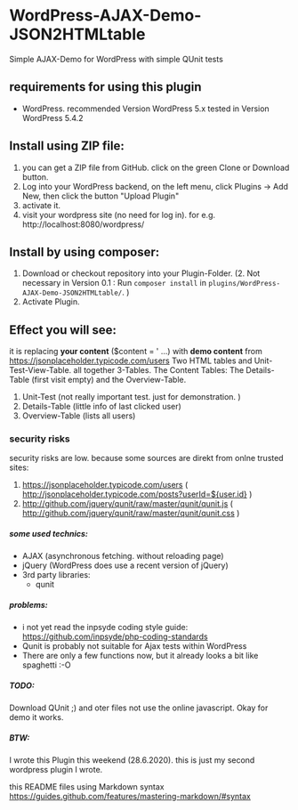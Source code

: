 # WordPress-AJAX-Demo-JSON2HTMLtable
Simple AJAX-Demo for WordPress with simple QUnit tests

## requirements for using this plugin
* WordPress. recommended Version WordPress 5.x 
tested in Version WordPress 5.4.2

## Install using ZIP file:
1. you can get a ZIP file from GitHub. click on the green Clone or Download button.
1. Log into your WordPress backend, on the left menu, 
click Plugins -> Add New, then click the button "Upload Plugin" 
1. activate it.
1. visit your wordpress site (no need for log in). for e.g. http://localhost:8080/wordpress/

## Install by using composer:

1. Download or checkout repository into your Plugin-Folder.
(2. Not necessary in Version 0.1 :
   Run `composer install` in `plugins/WordPress-AJAX-Demo-JSON2HTMLtable/`. )
1. Activate Plugin.


## Effect you will see:
it is replacing **your content** ($content = ' ...) with **demo content** from https://jsonplaceholder.typicode.com/users
Two HTML tables and Unit-Test-View-Table. all together 3-Tables. 
The Content Tables: The Details-Table (first visit empty) and the Overview-Table.
1. Unit-Test (not really important test. just for demonstration. )
1. Details-Table (little info of last clicked user)
1. Overview-Table (lists all users)

### security risks
security risks are low. because
some sources are direkt from onlne trusted sites:
1. https://jsonplaceholder.typicode.com/users ( http://jsonplaceholder.typicode.com/posts?userId=${user.id} )
1. http://github.com/jquery/qunit/raw/master/qunit/qunit.js ( http://github.com/jquery/qunit/raw/master/qunit/qunit.css )

##### some used technics:
* AJAX (asynchronous fetching. without reloading page)
* jQuery (WordPress does use a recent version of jQuery)
* 3rd party libraries:
  * qunit
  
##### problems:
* i not yet read the inpsyde coding style guide: https://github.com/inpsyde/php-coding-standards
* Qunit is probably not suitable for Ajax tests within WordPress
* There are only a few functions now, but it already looks a bit like spaghetti :-O

##### TODO:
Download QUnit ;) and oter files not use the online javascript.
Okay for demo it works. 
  
##### BTW:
I wrote this Plugin this weekend (28.6.2020). this is just my second wordpress plugin I wrote.

this README files using Markdown syntax https://guides.github.com/features/mastering-markdown/#syntax
